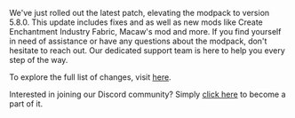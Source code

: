 We've just rolled out the latest patch, elevating the modpack to version 5.8.0. This update includes fixes and as well as new mods like Create Enchantment Industry Fabric, Macaw's mod and more. 
If you find yourself in need of assistance or have any questions about the modpack, don't hesitate to reach out. Our dedicated support team is here to help you every step of the way.

To explore the full list of changes, visit [here](https://github.com/AMPZNetwork/All-The-Fabric/blob/main/PatchNotes/ATFB5.md#version-580).

Interested in joining our Discord community? Simply [click here](https://discord.ampznetwork.com) to become a part of it.
